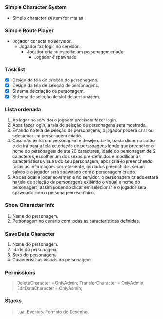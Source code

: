 ### Simple Character System
   * [Simple character system for mta:sa](#rocket_buffer1)


### Simple Route Player
- Jogador conecta no servidor.
    - Jogador faz login no servidor.
        - Jogador cria ou escolhe um personagem criado.
            - Jogador é spawnado.
            
     
### Task list
- [X] Design da tela de criação de personagens.
- [X] Design da tela de seleção de personagens.
- [X] Sistema de criação de personagem.
- [X] Sistema de seleção de slot de personagem.

### Lista ordenada
1. Ao logar no servidor o jogador precisara fazer login.
2. Apos fazer login, a tela de seleção de personagens sera mostrada.
3. Estando na tela de seleção de personagens, o jogador podera criar ou selecionar um personagem criado.
4. Caso não tenha um personagem e deseje cria-lo, basta clicar no botão e ele irá para a tela de criação de personagens tendo que preencher o nome do personagem de ate 20 caracteres, idade do personagem de 2 caracteres, escolher um dos sexos pre-definidos e modificar as caracteristicas visuais do seu personagem, apos criá-lo preenchendo todas as informações corretamente, os dados preenchidos seram salvos e o jogador será spawnado com o personagem criado.
5. Ao deslogar e logar novamente no servidor, o personagem criado estará na tela de seleção de personagens exibindo o visual e nome do personagem, assim podendo clicar em selecionar e o jogador sera spawnado com o personagem escolhido.


### Show Character Info
1. Nome do personagem.
2. Personagem no cenario com todas as caracteristicas definidas.

### Save Data Character
1. Nome do personagem.
2. Idade do personagem.
3. Sexo do personagem.
5. Caracteristicas visuais do personagem.

### Permissions
> DeleteCharacter = OnlyAdmin;
> TransferCharacter = OnlyAdmin;
> EditDataCharacter = OnlyAdmin;

### Stacks
> Lua.
> Eventos.
> Formato de Desenho.
